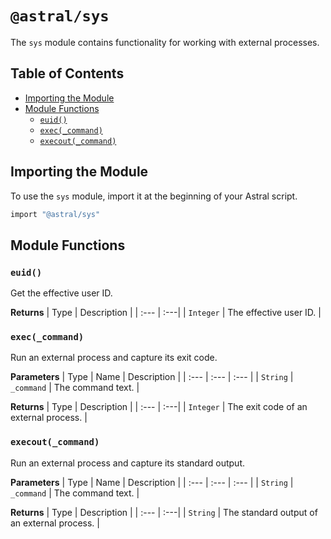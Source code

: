 # `@astral/sys`

The `sys` module contains functionality for working with external processes.

## Table of Contents

- [Importing the Module](#importing-the-module)
- [Module Functions](#module-functions)
  - [`euid()`](#euid)
  - [`exec(_command)`](#exec_command)
  - [`execout(_command)`](#execout_command)

## Importing the Module

To use the `sys` module, import it at the beginning of your Astral script.

```ruby
import "@astral/sys"
```

## Module Functions

### `euid()`

Get the effective user ID.

**Returns**
| Type | Description |
| :--- | :---|
| `Integer` | The effective user ID. |


### `exec(_command)`

Run an external process and capture its exit code.

**Parameters**
| Type | Name | Description |
| :--- | :--- | :--- |
| `String` | `_command` | The command text. |

**Returns**
| Type | Description |
| :--- | :---|
| `Integer` | The exit code of an external process. |

### `execout(_command)`

Run an external process and capture its standard output.

**Parameters**
| Type | Name | Description |
| :--- | :--- | :--- |
| `String` | `_command` | The command text. |

**Returns**
| Type | Description |
| :--- | :---|
| `String` | The standard output of an external process. |

